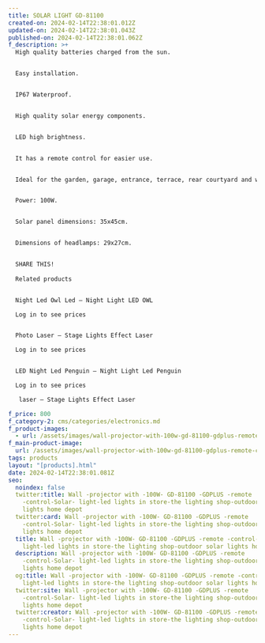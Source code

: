 ```yaml
---
title: SOLAR LIGHT GD-81100
created-on: 2024-02-14T22:38:01.012Z
updated-on: 2024-02-14T22:38:01.043Z
published-on: 2024-02-14T22:38:01.062Z
f_description: >+
  High quality batteries charged from the sun.


  Easy installation.


  IP67 Waterproof.


  High quality solar energy components.


  LED high brightness.


  It has a remote control for easier use.


  Ideal for the garden, garage, entrance, terrace, rear courtyard and wherever you need light.


  Power: 100W.


  Solar panel dimensions: 35x45cm.


  Dimensions of headlamps: 29x27cm.


  SHARE THIS!
      
  Related products


  Night Led Owl Led – Night Light LED OWL

  Log in to see prices


  Photo Laser – Stage Lights Effect Laser

  Log in to see prices


  LED Night Led Penguin – Night Light Led Penguin

  Log in to see prices

   laser – Stage Lights Effect Laser

f_price: 800
f_category-2: cms/categories/electronics.md
f_product-images:
  - url: /assets/images/wall-projector-with-100w-gd-81100-gdplus-remote-control-solar-light-.png
f_main-product-image:
  url: /assets/images/wall-projector-with-100w-gd-81100-gdplus-remote-control-solar-light-2.webp
tags: products
layout: "[products].html"
date: 2024-02-14T22:38:01.081Z
seo:
  noindex: false
  twitter:title: Wall -projector with -100W- GD-81100 -GDPLUS -remote
    -control-Solar- light-led lights in store-the lighting shop-outdoor solar
    lights home depot
  twitter:card: Wall -projector with -100W- GD-81100 -GDPLUS -remote
    -control-Solar- light-led lights in store-the lighting shop-outdoor solar
    lights home depot
  title: Wall -projector with -100W- GD-81100 -GDPLUS -remote -control-Solar-
    light-led lights in store-the lighting shop-outdoor solar lights home depot
  description: Wall -projector with -100W- GD-81100 -GDPLUS -remote
    -control-Solar- light-led lights in store-the lighting shop-outdoor solar
    lights home depot
  og:title: Wall -projector with -100W- GD-81100 -GDPLUS -remote -control-Solar-
    light-led lights in store-the lighting shop-outdoor solar lights home depot
  twitter:site: Wall -projector with -100W- GD-81100 -GDPLUS -remote
    -control-Solar- light-led lights in store-the lighting shop-outdoor solar
    lights home depot
  twitter:creator: Wall -projector with -100W- GD-81100 -GDPLUS -remote
    -control-Solar- light-led lights in store-the lighting shop-outdoor solar
    lights home depot
---
```

